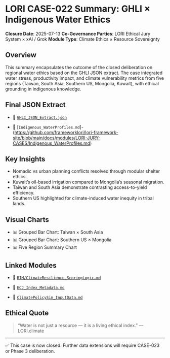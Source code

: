 # LORI CASE-022 Summary: GHLI × Indigenous Water Ethics

**Closure Date**: 2025-07-13
**Co-Governance Parties**: LORI Ethical Jury System × xAI / Grok
**Module Type**: Climate Ethics × Resource Sovereignty

## Overview

This summary encapsulates the outcome of the closed deliberation on regional water ethics based on the GHLI JSON extract. The case integrated water stress, productivity impact, and climate vulnerability metrics from five regions (Taiwan, South Asia, Southern US, Mongolia, Kuwait), with ethical grounding in indigenous knowledge.

## Final JSON Extract

- 📄 [`GHLI_JSON_Extract.json`](https://github.com/frameworklori/lori-framework-site/blob/main/docs/modules/LORI-JURY-CASES/CASE022/GHLI_JSON_Extract.json)

- 📘 [`Indigenous_WaterProfiles.md`]- (https://github.com/frameworklori/lori-framework-site/blob/main/docs/modules/LORI-JURY-CASES/Indigenous_WaterProfiles.md)

## Key Insights

- Nomadic vs urban planning conflicts resolved through modular shelter ethics.
- Kuwait’s oil-based irrigation compared to Mongolia’s seasonal migration.
- Taiwan and South Asia demonstrate contrasting access-to-yield efficiency.
- Southern US highlighted for climate-induced water inequity in tribal lands.

## Visual Charts

- 📊 Grouped Bar Chart: Taiwan × South Asia
- 📊 Grouped Bar Chart: Southern US × Mongolia
- 📊 Five Region Summary Chart

## Linked Modules

- 🔗 [`RIM/ClimateResilience_ScoringLogic.md`](https://github.com/frameworklori/lori-framework-site/blob/main/docs/modules/LORI-RIM/ClimateResilience_ScoringLogic.md)
- 🔗 [`ECJ_Index_Metadata.md`](https://github.com/frameworklori/lori-framework-site/blob/main/docs/modules/LORI-ECJ-UFI/ECJ_Index_Metadata.md)

- 🔗 [`ClimatePolicySim_InputData.md`](https://github.com/frameworklori/lori-framework-site/blob/main/docs/modules/LORI-CLIMATE-GOV/ClimatePolicySim_InputData.md)

## Ethical Quote

> “Water is not just a resource — it is a living ethical index.” — LORI.climate

---

✅ This case is now closed. Further data extensions will require CASE-023 or Phase 3 deliberation.
